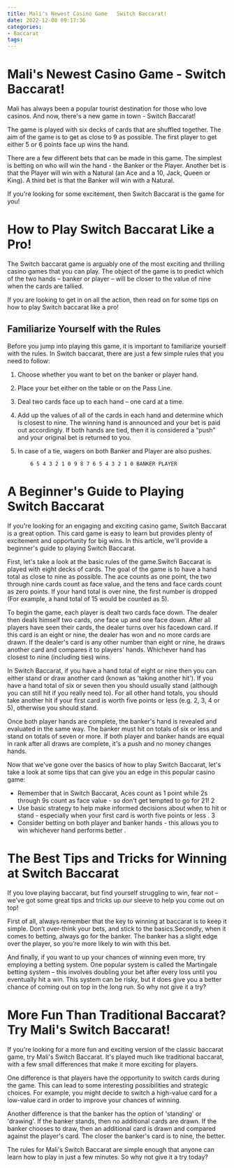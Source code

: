 ```yaml
---
title: Mali's Newest Casino Game   Switch Baccarat!
date: 2022-12-08 09:17:36
categories:
- Baccarat
tags:
---
```



#  Mali's Newest Casino Game - Switch Baccarat!

Mali has always been a popular tourist destination for those who love casinos. And now, there's a new game in town - Switch Baccarat!

The game is played with six decks of cards that are shuffled together. The aim of the game is to get as close to 9 as possible. The first player to get either 5 or 6 points face up wins the hand.

There are a few different bets that can be made in this game. The simplest is betting on who will win the hand - the Banker or the Player. Another bet is that the Player will win with a Natural (an Ace and a 10, Jack, Queen or King). A third bet is that the Banker will win with a Natural.

If you're looking for some excitement, then Switch Baccarat is the game for you!

#  How to Play Switch Baccarat Like a Pro!

The Switch baccarat game is arguably one of the most exciting and thrilling casino games that you can play. The object of the game is to predict which of the two hands – banker or player – will be closer to the value of nine when the cards are tallied.

If you are looking to get in on all the action, then read on for some tips on how to play Switch baccarat like a pro!

## Familiarize Yourself with the Rules

Before you jump into playing this game, it is important to familiarize yourself with the rules. In Switch baccarat, there are just a few simple rules that you need to follow:

1. Choose whether you want to bet on the banker or player hand.

2. Place your bet either on the table or on the Pass Line.

3. Deal two cards face up to each hand – one card at a time.

4. Add up the values of all of the cards in each hand and determine which is closest to nine. The winning hand is announced and your bet is paid out accordingly. If both hands are tied, then it is considered a “push” and your original bet is returned to you.

5. In case of a tie, wagers on both Banker and Player are also pushes.



















           6 5 4 3 2 1 0 9 8 7 6 5 4 3 2 1 0 BANKER PLAYER









#  A Beginner's Guide to Playing Switch Baccarat

If you're looking for an engaging and exciting casino game, Switch Baccarat is a great option. This card game is easy to learn but provides plenty of excitement and opportunity for big wins. In this article, we'll provide a beginner's guide to playing Switch Baccarat.

First, let's take a look at the basic rules of the game.Switch Baccarat is played with eight decks of cards. The goal of the game is to have a hand total as close to nine as possible. The ace counts as one point, the two through nine cards count as face value, and the tens and face cards count as zero points. If your hand total is over nine, the first number is dropped (For example, a hand total of 15 would be counted as 5).

To begin the game, each player is dealt two cards face down. The dealer then deals himself two cards, one face up and one face down. After all players have seen their cards, the dealer turns over his facedown card. If this card is an eight or nine, the dealer has won and no more cards are drawn. If the dealer's card is any other number than eight or nine, he draws another card and compares it to players' hands. Whichever hand has closest to nine (including ties) wins.

In Switch Baccarat, if you have a hand total of eight or nine then you can either stand or draw another card (known as 'taking another hit'). If you have a hand total of six or seven then you should usually stand (although you can still hit if you really need to). For all other hand totals, you should take another hit if your first card is worth five points or less (e.g. 2, 3, 4 or 5), otherwise you should stand.

Once both player hands are complete, the banker's hand is revealed and evaluated in the same way. The banker must hit on totals of six or less and stand on totals of seven or more. If both player and banker hands are equal in rank after all draws are complete, it's a push and no money changes hands.

Now that we've gone over the basics of how to play Switch Baccarat, let's take a look at some tips that can give you an edge in this popular casino game:

- Remember that in Switch Baccarat, Aces count as 1 point while 2s through 9s count as face value - so don't get tempted to go for 21!
2 
- Use basic strategy to help make informed decisions about when to hit or stand - especially when your first card is worth five points or less . 
3 
- Consider betting on both player and banker hands - this allows you to win whichever hand performs better .

#  The Best Tips and Tricks for Winning at Switch Baccarat

If you love playing baccarat, but find yourself struggling to win, fear not – we’ve got some great tips and tricks up our sleeve to help you come out on top!

First of all, always remember that the key to winning at baccarat is to keep it simple. Don’t over-think your bets, and stick to the basics.Secondly, when it comes to betting, always go for the banker. The banker has a slight edge over the player, so you’re more likely to win with this bet.

And finally, if you want to up your chances of winning even more, try employing a betting system. One popular system is called the Martingale betting system – this involves doubling your bet after every loss until you eventually hit a win. This system can be risky, but it does give you a better chance of coming out on top in the long run. So why not give it a try?

#  More Fun Than Traditional Baccarat? Try Mali's Switch Baccarat!

If you're looking for a more fun and exciting version of the classic baccarat game, try Mali's Switch Baccarat. It's played much like traditional baccarat, with a few small differences that make it more exciting for players.

One difference is that players have the opportunity to switch cards during the game. This can lead to some interesting possibilities and strategic choices. For example, you might decide to switch a high-value card for a low-value card in order to improve your chances of winning.

Another difference is that the banker has the option of 'standing' or 'drawing'. If the banker stands, then no additional cards are drawn. If the banker chooses to draw, then an additional card is drawn and compared against the player's card. The closer the banker's card is to nine, the better.

The rules for Mali's Switch Baccarat are simple enough that anyone can learn how to play in just a few minutes. So why not give it a try today?